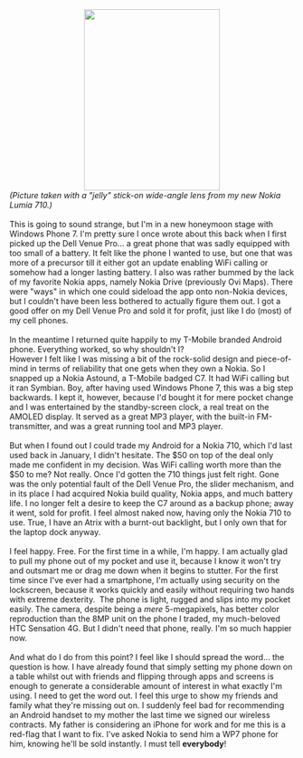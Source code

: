 

<div class="separator" style="clear: both; text-align: center;"><a href="http://3.bp.blogspot.com/-huBnZK3aa5U/T3PSmwtldyI/AAAAAAAABK4/1ruGV_-rNTg/s1600/3f.jpg" imageanchor="1" style="margin-left: 1em; margin-right: 1em;"><img border="0" height="320" src="http://3.bp.blogspot.com/-huBnZK3aa5U/T3PSmwtldyI/AAAAAAAABK4/1ruGV_-rNTg/s320/3f.jpg" width="240" /></a></div><i>(Picture taken with a "jelly" stick-on wide-angle lens from my new Nokia Lumia 710.)</i> <br /><br />This is going to sound strange, but I'm in a new honeymoon stage with Windows Phone 7. I'm pretty sure I once wrote about this back when I first picked up the Dell Venue Pro... a great phone that was sadly equipped with too small of a battery. It felt like the phone I wanted to use, but one that was more of a precursor till it either got an update enabling WiFi calling or somehow had a longer lasting battery. I also was rather bummed by the lack of my favorite Nokia apps, namely Nokia Drive (previously Ovi Maps). There were "ways" in which one could sideload the app onto non-Nokia devices, but I couldn't have been less bothered to actually figure them out. I got a good offer on my Dell Venue Pro and sold it for profit, just like I do (most) of my cell phones.<br /><br />In the meantime I returned quite happily to my T-Mobile branded Android phone. Everything worked, so why shouldn't I? <br /><a name='more'></a>However I felt like I was missing a bit of the rock-solid design and piece-of-mind in terms of reliability that one gets when they own a Nokia. So I snapped up a Nokia Astound, a T-Mobile badged C7. It had WiFi calling but it ran Symbian. Boy, after having used Windows Phone 7, this was a big step backwards. I kept it, however, because I'd bought it for mere pocket change and I was entertained by the standby-screen clock, a real treat on the AMOLED display. It served as a great MP3 player, with the built-in FM-transmitter, and was a great running tool and MP3 player.<br /><br />But when I found out I could trade my Android for a Nokia 710, which I'd last used back in January, I didn't hesitate. The $50 on top of the deal only made me confident in my decision. Was WiFi calling worth more than the $50 to me? Not really. Once I'd gotten the 710 things just felt right. Gone was the only potential fault of the Dell Venue Pro, the slider mechanism, and in its place I had acquired Nokia build quality, Nokia apps, and much battery life. I no longer felt a desire to keep the C7 around as a backup phone; away it went, sold for profit. I feel almost naked now, having only the Nokia 710 to use. True, I have an Atrix with a burnt-out backlight, but I only own that for the laptop dock anyway.<br /><br />I feel happy. Free. For the first time in a while, I'm happy. I am actually glad to pull my phone out of my pocket and use it, because I know it won't try and outsmart me or drag me down when it begins to stutter. For the first time since I've ever had a smartphone, I'm actually using security on the lockscreen, because it works quickly and easily without requiring two hands with extreme dexterity.&nbsp; The phone is light, rugged and slips into my pocket easily. The camera, despite being a <i>mere</i> 5-megapixels, has better color reproduction than the 8MP unit on the phone I traded, my much-beloved HTC Sensation 4G. But I didn't need that phone, really. I'm so much happier now.<br /><br />And what do I do from this point? I feel like I should spread the word... the question is how. I have already found that simply setting my phone down on a table whilst out with friends and flipping through apps and screens is enough to generate a considerable amount of interest in what exactly I'm using. I need to get the word out. I feel this urge to show my friends and family what they're missing out on. I suddenly feel bad for recommending an Android handset to my mother the last time we signed our wireless contracts. My father is considering an iPhone for work and for me this is a red-flag that I want to fix. I've asked Nokia to send him a WP7 phone for him, knowing he'll be sold instantly. I must tell <b>everybody</b>!